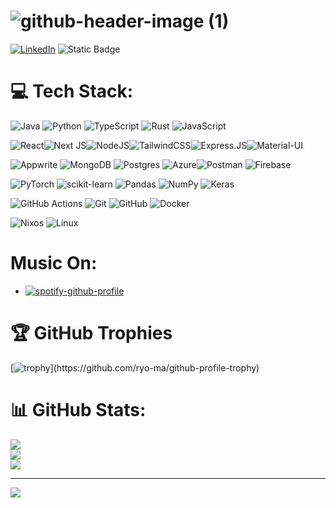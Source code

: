 # ![github-header-image (1)](https://github.com/user-attachments/assets/fba790e9-d6a7-4b04-a54d-2b5c535574e2)
[![LinkedIn](https://img.shields.io/badge/LinkedIn-%230077B5.svg?logo=linkedin&logoColor=white)](https://linkedin.com/in/https://www.linkedin.com/in/aniruddhachowdhury231/) ![Static Badge](https://img.shields.io/badge/discord-kaka.shi-blue)
# 💻 Tech Stack:
![Java](https://img.shields.io/badge/java-%23ED8B00.svg?style=for-the-badge&logo=openjdk&logoColor=white) ![Python](https://img.shields.io/badge/python-3670A0?style=for-the-badge&logo=python&logoColor=ffdd54) ![TypeScript](https://img.shields.io/badge/typescript-%23007ACC.svg?style=for-the-badge&logo=typescript&logoColor=white) ![Rust](https://img.shields.io/badge/rust-%23000000.svg?style=for-the-badge&logo=rust&logoColor=white) ![JavaScript](https://img.shields.io/badge/JavaScript-F7DF1E?style=for-the-badge&logo=JavaScript&logoColor=white)
 
![React](https://img.shields.io/badge/react-%2320232a.svg?style=for-the-badge&logo=react&logoColor=%2361DAFB)![Next JS](https://img.shields.io/badge/Next-black?style=for-the-badge&logo=next.js&logoColor=white)![NodeJS](https://img.shields.io/badge/node.js-6DA55F?style=for-the-badge&logo=node.js&logoColor=white)![TailwindCSS](https://img.shields.io/badge/tailwindcss-%2338B2AC.svg?style=for-the-badge&logo=tailwind-css&logoColor=white)![Express.JS](https://img.shields.io/badge/Express.js-404D59?style=for-the-badge)![Material-UI](https://img.shields.io/badge/Material--UI-0081CB?style=for-the-badge&logo=material-ui&logoColor=white)

![Appwrite](https://img.shields.io/badge/Appwrite-%23FD366E.svg?style=for-the-badge&logo=appwrite&logoColor=white) ![MongoDB](https://img.shields.io/badge/MongoDB-%234ea94b.svg?style=for-the-badge&logo=mongodb&logoColor=white) ![Postgres](https://img.shields.io/badge/postgres-%23316192.svg?style=for-the-badge&logo=postgresql&logoColor=white) ![Azure](https://img.shields.io/badge/azure-%230072C6.svg?style=for-the-badge&logo=microsoftazure&logoColor=white)![Postman](https://img.shields.io/badge/Postman-FF6C37?style=for-the-badge&logo=postman&logoColor=white) ![Firebase](https://img.shields.io/badge/firebase-a08021?style=for-the-badge&logo=firebase&logoColor=ffcd34) 

![PyTorch](https://img.shields.io/badge/PyTorch-%23EE4C2C.svg?style=for-the-badge&logo=PyTorch&logoColor=white) ![scikit-learn](https://img.shields.io/badge/scikit--learn-%23F7931E.svg?style=for-the-badge&logo=scikit-learn&logoColor=white) ![Pandas](https://img.shields.io/badge/pandas-%23150458.svg?style=for-the-badge&logo=pandas&logoColor=white) ![NumPy](https://img.shields.io/badge/numpy-%23013243.svg?style=for-the-badge&logo=numpy&logoColor=white) ![Keras](https://img.shields.io/badge/Keras-%23D00000.svg?style=for-the-badge&logo=Keras&logoColor=white) 

![GitHub Actions](https://img.shields.io/badge/github%20actions-%232671E5.svg?style=for-the-badge&logo=githubactions&logoColor=white) ![Git](https://img.shields.io/badge/git-%23F05033.svg?style=for-the-badge&logo=git&logoColor=white) ![GitHub](https://img.shields.io/badge/github-%23121011.svg?style=for-the-badge&logo=github&logoColor=white) ![Docker](https://img.shields.io/badge/docker-%230db7ed.svg?style=for-the-badge&logo=docker&logoColor=white) 


![Nixos](https://img.shields.io/badge/NixOS-5277C3?style=for-the-badge&logo=nixos&logoColor=white) ![Linux](https://img.shields.io/badge/Linux-FCC624?style=for-the-badge&logo=linux&logoColor=black)


# Music On:
- [![spotify-github-profile](https://spotify-github-profile.kittinanx.com/api/view?uid=hgbct8p45u46ovjslwlwtw5kv&cover_image=true&theme=default&show_offline=false&background_color=121212&interchange=false&bar_color_cover=false)](https://github.com/kittinan/spotify-github-profile)
# 🏆 GitHub Trophies
 [![trophy](https://github-profile-trophy.vercel.app/?username=c7gnas&theme=radical&rank=-?)](https://github.com/ryo-ma/github-profile-trophy)



# 📊 GitHub Stats:
![](https://github-readme-stats.vercel.app/api?username=c7gnas&theme=aura&hide_border=false&include_all_commits=true&count_private=true)<br/>
![](https://github-readme-streak-stats.herokuapp.com/?user=c7gnas&theme=aura&hide_border=false)<br/> ![](https://github-readme-stats.vercel.app/api/top-langs/?username=c7gnas&theme=aura&hide_border=false&include_all_commits=true&count_private=true&layout=compact)

<!--START_SECTION:waka-->
<!--END_SECTION:waka-->


---
[![](https://visitcount.itsvg.in/api?id=c7gnas&icon=0&color=9)](https://visitcount.itsvg.in)



